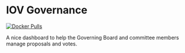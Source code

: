# IOV Governance

[![Docker Pulls](https://img.shields.io/docker/pulls/iov1/sil-governance.svg)](https://hub.docker.com/r/iov1/sil-governance/)

A nice dashboard to help the Governing Board and committee members manage proposals and votes.
